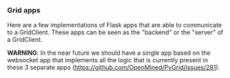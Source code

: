 ### Grid apps

Here are a few implementations of Flask apps that are able to communicate to a GridClient. These apps can be seen as the "backend" or the "server" of a GridClient.

**WARNING**: In the near future we should have a single app based on the websocket app that implements all the logic that is currently present in these 3 separate apps (https://github.com/OpenMined/PyGrid/issues/281).